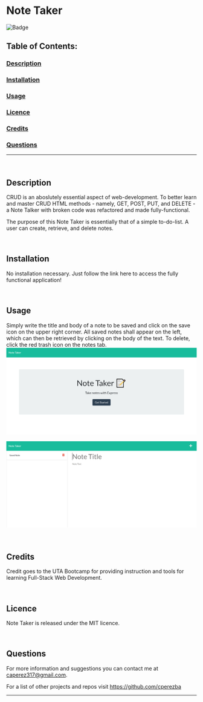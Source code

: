 # Note Taker
![Badge](https://img.shields.io/badge/licence-MIT-brightgreen)
## Table of Contents:

### [Description](#description-header)

### [Installation](#installation-header)

### [Usage](#usage-header)

### [Licence](#licence-header)

### [Credits](#credits-header)

### [Questions](#questions-header)

---

<br/>

## <a id="description-header"></a> Description

CRUD is an aboslutely essential aspect of web-development. To better learn and master CRUD HTML methods - namely, GET, POST, PUT, and DELETE - a Note Talker with broken code was refactored and made fully-functional.

The purpose of this Note Taker is essentially that of a simple to-do-list. A user can create, retrieve, and delete notes.



<br/>

## <a id="installation-header"></a> Installation

No installation necessary. Just follow the link here to access the fully functional application!


<br/>

## <a id="usage-header"></a> Usage

Simply write the title and body of a note to be saved and click on the save icon on the upper right corner. All saved notes shall appear on the left, which can then be retrieved by clicking on the body of the text. To delete, click the red trash icon on the notes tab.
![Introductory Page of Note Taker Application](assets/images/note-taker-introduction.PNG)

![Note Taker Main Application Page](assets/images/note-taker-application.PNG)



<br/>

## <a id="credits-header"></a> Credits

Credit goes to the UTA Bootcamp for providing instruction and tools for learning Full-Stack Web Development.


<br/>

## <a id="licence-header"></a> Licence

Note Taker is released under the MIT licence.



<br/>

## <a id="questions-header"></a> Questions

For more information and suggestions you can contact me at caperez317@gmail.com.

For a list of other projects and repos visit https://github.com/cperezba



---
